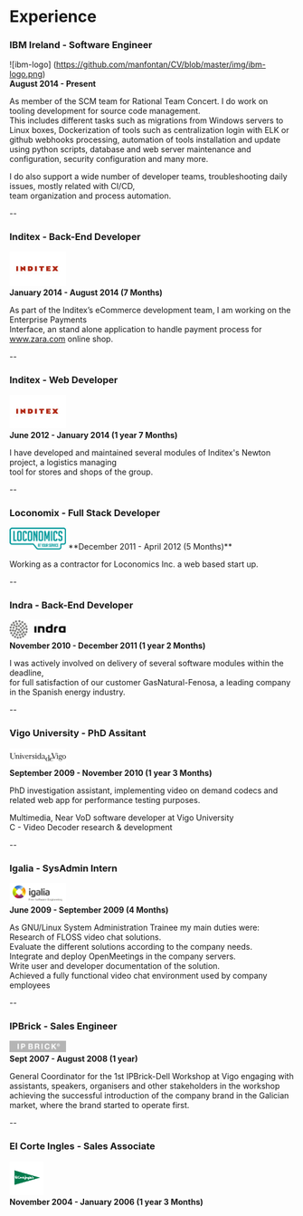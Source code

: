 # Experience

### IBM Ireland - Software Engineer
![ibm-logo] (https://github.com/manfontan/CV/blob/master/img/ibm-logo.png)  
**August 2014 - Present**  

As member of the SCM team for Rational Team Concert. I do work on tooling development for source code management.  
This includes different tasks such as migrations from Windows servers to Linux boxes, Dockerization of tools such as   centralization login with ELK or github webhooks processing, automation of tools installation and update using python   scripts, database and web server maintenance and configuration, security configuration and many more.  

I do also support a wide number of developer teams, troubleshooting daily issues, mostly related with CI/CD,  
team organization and process automation.

--

### Inditex - Back-End Developer  
![itx-logo](https://github.com/manfontan/CV/blob/master/img/itx-logo.png)  
**January 2014 - August 2014 (7 Months)**  

As part of the Inditex’s eCommerce development team,  I am working on the Enterprise Payments  
Interface, an stand alone application to handle payment process for www.zara.com online shop.

--

### Inditex - Web Developer  
![itx-logo](https://github.com/manfontan/CV/blob/master/img/itx-logo.png)  
**June 2012 - January 2014 (1 year 7 Months)**  

I have developed and maintained several modules of Inditex's Newton project, a logistics managing  
tool  for stores and shops of the group.

--

### Loconomix - Full Stack Developer  
<img src="https://github.com/manfontan/CV/blob/master/img/lcx-logo.png" alt="lcx-logo" width="100px;"/>  
**December 2011 - April 2012 (5 Months)**  

Working as a contractor for Loconomics Inc. a web based start up.

--

### Indra - Back-End Developer  
![indra-logo](https://github.com/manfontan/CV/blob/master/img/indra-logo.png)  
**November 2010 - December 2011 (1 year 2 Months)**  

I was actively involved on delivery of several software modules within the deadline,  
for full satisfaction of our customer GasNatural-Fenosa, a leading company in the Spanish energy industry.

--

### Vigo University - PhD Assitant  
![uvigo-logo](https://github.com/manfontan/CV/blob/master/img/uvigo-logo.png)  
**September 2009 - November 2010 (1 year 3 Months)**  

PhD investigation assistant, implementing video on demand codecs and related web app for performance testing purposes.  

Multimedia, Near VoD software developer at Vigo University  
C - Video Decoder research & development  

--

### Igalia - SysAdmin Intern  
![igalia-logo](https://github.com/manfontan/CV/blob/master/img/igalia-logo.png)  
**June 2009 - September 2009 (4 Months)**  

As GNU/Linux System Administration Trainee my main duties were:  
Research of FLOSS video chat solutions.  
Evaluate the different solutions according to the company needs.  
Integrate and deploy OpenMeetings in the company servers.  
Write user and developer documentation of the solution.  
Achieved a fully functional video chat environment used by company employees  

--

### IPBrick - Sales Engineer  
![ipb-logo](https://github.com/manfontan/CV/blob/master/img/ipb-logo.png)  
**Sept 2007 - August 2008 (1 year)**  

General Coordinator for the 1st IPBrick-Dell Workshop at Vigo
engaging with assistants, speakers, organisers and other stakeholders in the workshop achieving the successful introduction of the company brand in the Galician market, where the brand started to operate first.

--

### El Corte Ingles - Sales Associate  
![eci-logo](https://github.com/manfontan/CV/blob/master/img/eci-logo.png)  
**November 2004 - January 2006 (1 year 3 Months)**  
